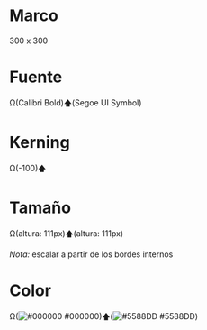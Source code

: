 # Marco

300 x 300

# Fuente

Ω(Calibri Bold)🡅(Segoe UI Symbol)

# Kerning

Ω(-100)🡅

# Tamaño

Ω(altura: 111px)🡅(altura: 111px)

*Nota:* escalar a partir de los bordes internos

# Color

Ω(![#000000](https://placehold.it/15/000000/000000?text=+) #000000)🡅(![#5588DD](https://placehold.it/15/5588DD/000000?text=+) #5588DD)

